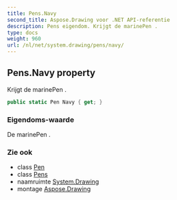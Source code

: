 ```yaml
---
title: Pens.Navy
second_title: Aspose.Drawing voor .NET API-referentie
description: Pens eigendom. Krijgt de marinePen .
type: docs
weight: 960
url: /nl/net/system.drawing/pens/navy/
---
```

## Pens.Navy property

Krijgt de marinePen .

```csharp
public static Pen Navy { get; }
```

### Eigendoms-waarde

De marinePen .

### Zie ook

* class [Pen](../../pen/)
* class [Pens](../)
* naamruimte [System.Drawing](../../pens/)
* montage [Aspose.Drawing](../../../)


